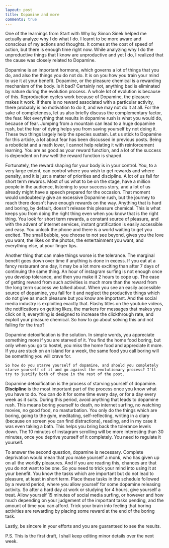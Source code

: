 ```yaml
---
layout: post
title: Dopamine and more
comments: true
---
```


One of the learnings from Start with Why by Simon Sinek helped me actually analyze why I do what I do. I learnt to be more aware and conscious of my actions and thoughts. It comes at the cost of speed of action, but there is enough time right now. While analyzing why I do the unproductive things that I know are unproductive and yet I do, I realized that the cause was closely related to Dopamine.  

Dopamine is an important hormone, which governs a lot of things that you do, and also the things you do not do. It is on you how you train your mind to use it at your benefit. Dopamine, or the pleasure chemical is a rewarding mechanism of the body. Is it bad? Certainly not, anything bad is eliminated by nature during the evolution process. A whole lot of evolution is because of this. Reproduction cycles work because of Dopamine, the pleasure makes it work. If there is no reward associated with a particular activity, there probably is no motivation to do it, and we may not do it at all. For the sake of completeness, let us also briefly discuss the complementary factor, the fear. Not everything that results in dopamine rush is what you would do, because of fear. Jumping from a mountain can lead to a huge dopamine rush, but the fear of dying helps you from saving yourself by not doing it. These two things largely help the species sustain. Let us stick to Dopamine for this article, a lot about fear has been discussed in previous posts. Being a roboticist and a math lover, I cannot help relating it with reinforcement learning. You are as good as your reward function, and a lot of the success is dependent on how well the reward function is shaped.  

Fortunately, the reward shaping for your body is in your control. You, to a very large extent, can control where you wish to get rewards and where penalty, and it is just a matter of priorities and discipline. A lot of us fall for short term rewards. Most of us what to be on the stage, have a million people in the audience, listening to your success story, and a lot of us already might have a speech prepared for the occasion. That moment would undoubtedly give an excessive Dopamine rush, but the journey to reach there doesn't have enough rewards on the way. Anything that is hard and boring, by default, doesn't release this pleasure chemical. This is what keeps you from doing the right thing even when you know that is the right thing. You look for short term rewards, a constant source of pleasure, and with the advent of internet services, instant gratification is easily accessible and easy. You unlock the phone and there is a world waiting to get you excited. The small bubble, you choose to not see beyond, gives you the love you want, the likes on the photos, the entertainment you want, and everything else, at your finger tips.  

Another thing that can make things worse is the tolerance. The marginal benefit goes down over time if anything is done in excess. If you eat at a fancy restaurant one day, it may be a lot more exciting than after 7 days of continuing the same thing. An hour of instagram surfing is not enough once you develop tolerance, and then you make it 2 hours to cope up. The ease of getting reward from such activities is much more than the reward from the long term success we talked about. When you see an easily accessible source of dopamine, you fall for it and neglect the productive things which do not give as much pleasure but you know are important. And the social media industry is exploiting exactly that. Flashy titles on the youtube videos, the notifications on getting likes, the markers for messages that makes you click on it, everything is designed to increase the clickthrough rate, and exploit your pleasure chemical. So how to go about solving this and not falling for the trap?  

Dopamine detoxification is the solution. In simple words, you appreciate something more if you are starved of it. You find the home food boring, but only when you go to hostel, you miss the home food and appreciate it more. If you are stuck on an island for a week, the same food you call boring will be something you will crave for. 
```
So how do you starve yourself of dopamine, and should you completely starve yourself of it and go against the evolutionary process? I'll try to justify both of these in the rest of the post.  
```
Dopamine detoxification is the process of starving yourself of dopamine. **Discipline** is the most important part of the process once you know what you have to do. You can do it for some time every day, or for a day every week as it suits. During this period, avoid anything that leads to dopamine rush. This means boring yourself to death, no internet surfing, no watching movies, no good food, no masturbation. You only do the things which are boring, going to the gym, meditating, self-reflecting, writing in a diary (because on screen you can find distractions), reading, and in my case it was even taking a bath. This helps you bring back the tolerance levels down. The 10 minutes of instagram scrolling will be more interesting than 30 minutes, once you deprive yourself of it completely. You need to regulate it yourself.  

To answer the second question, dopamine is necessary. Complete deprivation would mean that you make yourself a monk, who has given up on all the worldly pleasures. And if you are reading this, chances are that you do not want to be one. So you need to trick your mind into using it at your benefit. You know the tasks which are important but do not lead to pleasure, at least in short term. Place these tasks in the schedule followed by a reward period, where you allow yourself for some dopamine releasing activity. So after a hard day at work or studying for 4 hours, give yourself a treat. Allow yourself 15 minutes of social media surfing, or however and how much depending on your judgement of the important tasks pending, and the amount of time you can afford. Trick your brain into feeling that boring activities are rewarding by placing some reward at the end of the boring task.  

Lastly, be sincere in your efforts and you are guaranteed to see the results.


P.S. This is the first draft, I shall keep editing minor details over the next week.